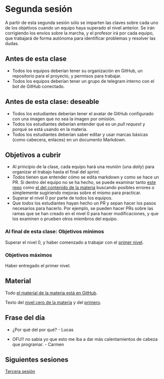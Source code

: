 # Segunda sesión

A partir de esta segunda sesión sólo se imparten las claves sobre cada uno de
los objetivos cuando un equipo haya superado el nivel anterior. Se irán
corrigiendo los envíos sobre la marcha, y el profesor irá por cada equipo, que
trabajará de forma autónoma para identificar problemas y resolver las dudas.

## Antes de esta clase

* Todos los equipos deberían tener su organización en GitHub, un repositorio
  para el proyecto, y permisos para trabajar.
* Todos los equipos deberían tener un grupo de telegram interno con el bot de
  GitHub conectado.

## Antes de esta clase: deseable

* Todos los estudiantes deberían tener el avatar de GitHub configurado
  con una imagen que no sea la imagen por omisión.
* Todos los estudiantes deberían entender qué es un *pull request* y porqué se
  está usando en la materia.
* Todos los estudiantes deberían saber editar y usar marcas básicas (como
  cabecera, enlaces) en un documento Markdown.

## Objetivos a cubrir

* Al principio de la clase, cada equipo hará una reunión (una *daily*) para
  organizar el trabajo hasta el final del *sprint*.
* *Todos* tienen que entender cómo se edita markdown y como se hace un PR. Si
  dentro del equipo no se ha hecho, se puede examinar tanto [este
  repo](https://github.com/JJ/MPDA-IS-ed/tree/main) como [el del contenido de la
  materia](https://github.com/JJ/MPDA-IS) buscando posibles errores o
  simplemente sugiriendo mejoras sobre el mismo para practicar.
* Superar el nivel 0 por parte de todos los equipos.
* Que *todos* los estudiantes hayan hecho un PR y sepan hacer los pasos
  necesarios para hacerlo. Por ejemplo, se pueden hacer PRs sobre las ramas que
  se han creado en el nivel 0 para hacer modificaciones, y que los examinen o
  prueben otros miembros del equipo.

### Al final de esta clase: Objetivos mínimos

Superar el nivel 0, y haber comenzado a trabajar con el [primer
nivel](http://jj.github.io/MPDA-IS/doc/1.Planificacion).

### Objetivos máximos

Haber entregado el primer nivel.

## Material

Todo [el material de la materia está en GitHub](http://jj.github.io/MPDA-IS).

Texto del [nivel cero de la materia](http://jj.github.io/IV/doc/0.Repositorio) y
del [primero](http://jj.github.io/MPDA-IS/doc/1.Planificacion).

## Frase del día
- ¿Por qué del por qué? - Lucas

- OFU!! no sabia yo que esto me iba a dar más calentamientos de cabeza que programar. - Carmen


## Siguientes sesiones

[Tercera sesión](03.md)
